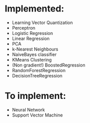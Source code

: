 # Implemented:
- Learning Vector Quantization
- Perceptron
- Logistic Regression
- Linear Regression
- PCA
- k-Nearest Neighbours
- NaiveBayes classifier
- KMeans Clustering
- (Non gradient!) BoostedRegression
- RandomForestRegression
- DecisionTreeRegression

# To implement:
- Neural Network
- Support Vector Machine
